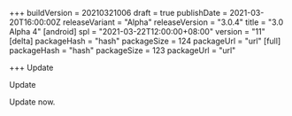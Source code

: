 +++
buildVersion = 20210321006
draft = true
publishDate = 2021-03-20T16:00:00Z
releaseVariant = "Alpha"
releaseVersion = "3.0.4"
title = "3.0 Alpha 4"
[android]
spl = "2021-03-22T12:00:00+08:00"
version = "11"
[delta]
packageHash = "hash"
packageSize = 124
packageUrl = "url"
[full]
packageHash = "hash"
packageSize = 123
packageUrl = "url"

+++
Update

Update

Update now.